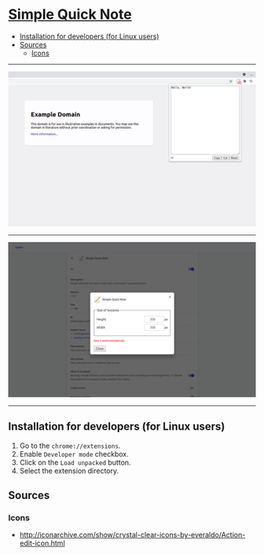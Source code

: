 # [Simple Quick Note](https://chrome.google.com/webstore/detail/jiabjkckgapmaalmfbjdkcbkpiafnfga)

- [Installation for developers (for Linux users)](#installation-for-developers-for-linux-users)
- [Sources](#sources)
  - [Icons](#icons)

---

![Simple Quick Note - Appearance](img/screenshots/1280x800/appearance.png)

---

![Simple Quick Note - Options](img/screenshots/1280x800/options.png)

---

## Installation for developers (for Linux users)

1. Go to the `chrome://extensions`.
2. Enable `Developer mode` checkbox.
3. Click on the `Load unpacked` button.
4. Select the extension directory.

## Sources

### Icons

- http://iconarchive.com/show/crystal-clear-icons-by-everaldo/Action-edit-icon.html
